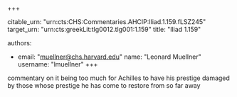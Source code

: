 +++


citable_urn: "urn:cts:CHS:Commentaries.AHCIP:Iliad.1.159.fLSZ245"
target_urn: "urn:cts:greekLit:tlg0012.tlg001:1.159"
title: "Iliad 1.159"

authors:
- email: "muellner@chs.harvard.edu"
  name: "Leonard Muellner"
  username: "lmuellner"
+++

<p>commentary on it being too much for Achilles to have his prestige damaged by those whose prestige he has come to restore from so far away</p>